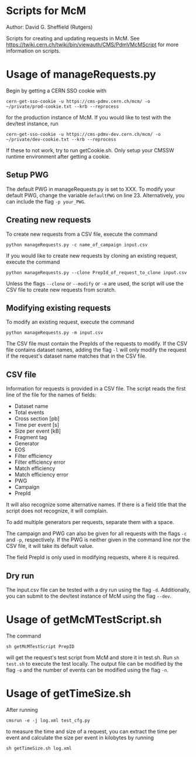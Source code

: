 Scripts for McM
===============

Author: David G. Sheffield (Rutgers)

Scripts for creating and updating requests in McM. See https://twiki.cern.ch/twiki/bin/viewauth/CMS/PdmVMcMScript for more information on scripts.

# Usage of manageRequests.py

Begin by getting a CERN SSO cookie with

`cern-get-sso-cookie -u https://cms-pdmv.cern.ch/mcm/ -o ~/private/prod-cookie.txt --krb --reprocess`

for the production instance of McM. If you would like to test with the dev/test instance, run

`cern-get-sso-cookie -u https://cms-pdmv-dev.cern.ch/mcm/ -o ~/private/dev-cookie.txt --krb --reprocess`

If these to not work, try to run getCookie.sh. Only setup your CMSSW runtime environment after getting a cookie.

## Setup PWG

The default PWG in manageRequests.py is set to XXX. To modify your default PWG, change the variable `defaultPWG` on line 23. Alternatively, you can include the flag `-p your_PWG`.

## Creating new requests

To create new requests from a CSV file, execute the command

`python manageRequests.py -c name_of_campaign input.csv`

If you would like to create new requests by cloning an existing request, execute the command

`python manageRequests.py --clone PrepId_of_request_to_clone input.csv`

Unless the flags `--clone` or `--modify` or `-m` are used, the script will use the CSV file to create new requests from scratch.

## Modifying existing requests

To modify an existing request, execute the command

`python manageRequests.py -m input.csv`

The CSV file must contain the PrepIds of the requests to modify. If the CSV file contains dataset names, adding the flag `-l` will only modify the request if the request's dataset name matches that in the CSV file.

## CSV file

Information for requests is provided in a CSV file. The script reads the first line of the file for the names of fields:

* Dataset name
* Total events
* Cross section [pb]
* Time per event [s]
* Size per event [kB]
* Fragment tag
* Generator
* EOS
* Filter efficiency
* Filter efficiency error
* Match efficiency
* Match efficiency error
* PWG
* Campaign
* PrepId

It will also recognize some alternative names. If there is a field title that the script does not recognize, it will complain.

To add multiple generators per requests, separate them with a space.

The campaign and PWG can also be given for all requests with the flags `-c` and `-p`, respectively. If the PWG is neither given in the command line nor the CSV file, it will take its default value.

The field PrepId is only used in modifying requests, where it is required.

## Dry run

The input.csv file can be tested with a dry run using the flag `-d`. Additionally, you can submit to the dev/test instance of McM using the flag `--dev`.

# Usage of getMcMTestScript.sh

The command

`sh getMcMTestScript PrepID`

will get the request's test script from McM and store it in test.sh. Run `sh test.sh` to execute the test locally. The output file can be modified by the flag `-o` and the number of events can be modified using the flag `-n`.

# Usage of getTimeSize.sh

After running

`cmsrun -e -j log.xml test_cfg.py`

to measure the time and size of a request, you can extract the time per event and calculate the size per event in kilobytes by running

`sh getTimeSize.sh log.xml`
